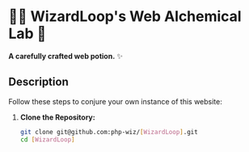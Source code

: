 # 🧙‍♂️ WizardLoop's Web Alchemical Lab 🧪
**A carefully crafted web potion.** ✨

## Description

Follow these steps to conjure your own instance of this website:

1.  **Clone the Repository:**

    ```bash
    git clone git@github.com:php-wiz/[WizardLoop].git
    cd [WizardLoop]
